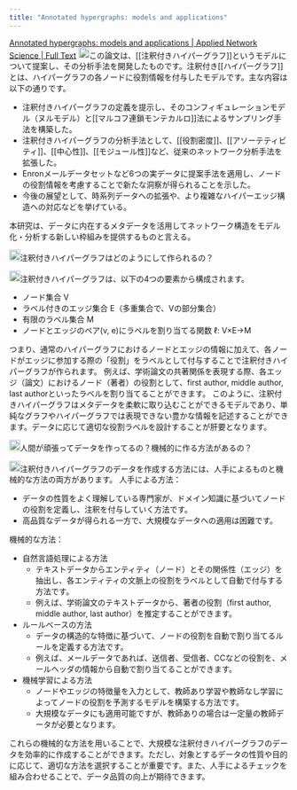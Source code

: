 ```yaml
---
title: "Annotated hypergraphs: models and applications"
---
```


[Annotated hypergraphs: models and applications | Applied Network Science | Full Text](https://appliednetsci.springeropen.com/articles/10.1007/s41109-020-0252-y)
<img src='https://scrapbox.io/api/pages/nishio/claude/icon' alt='claude.icon' height="19.5"/>この論文は、[[注釈付きハイパーグラフ]]というモデルについて提案し、その分析手法を開発したものです。注釈付き[[ハイパーグラフ]]とは、ハイパーグラフの各ノードに役割情報を付与したモデルです。主な内容は以下の通りです。
- 注釈付きハイパーグラフの定義を提示し、そのコンフィギュレーションモデル（ヌルモデル）と[[マルコフ連鎖モンテカルロ]]法によるサンプリング手法を構築した。
- 注釈付きハイパーグラフの分析手法として、[[役割密度]]、[[アソーテティビティ]]、[[中心性]]、[[モジュール性]]など、従来のネットワーク分析手法を拡張した。
- Enronメールデータセットなど6つの実データに提案手法を適用し、ノードの役割情報を考慮することで新たな洞察が得られることを示した。
- 今後の展望として、時系列データへの拡張や、より複雑なハイパーエッジ構造への対応などを挙げている。

本研究は、データに内在するメタデータを活用してネットワーク構造をモデル化・分析する新しい枠組みを提供するものと言える。

<img src='https://scrapbox.io/api/pages/nishio/nishio/icon' alt='nishio.icon' height="19.5"/>注釈付きハイパーグラフはどのようにして作られるの？

<img src='https://scrapbox.io/api/pages/nishio/claude/icon' alt='claude.icon' height="19.5"/>注釈付きハイパーグラフは、以下の4つの要素から構成されます。

- ノード集合 V
- ラベル付きのエッジ集合 E（多重集合で、Vの部分集合）
- 有限のラベル集合 M
- ノードとエッジのペア(v, e)にラベルを割り当てる関数 ℓ: V×E→M

つまり、通常のハイパーグラフにおけるノードとエッジの情報に加えて、各ノードがエッジに参加する際の「役割」をラベルとして付与することで注釈付きハイパーグラフが作られます。
例えば、学術論文の共著関係を表現する際、各エッジ（論文）におけるノード（著者）の役割として、first author, middle author, last authorといったラベルを割り当てることができます。
このように、注釈付きハイパーグラフはメタデータを柔軟に取り込むことができるモデルであり、単純なグラフやハイパーグラフでは表現できない豊かな情報を記述することができます。データに応じて適切な役割ラベルを設計することが肝要となります。

<img src='https://scrapbox.io/api/pages/nishio/nishio/icon' alt='nishio.icon' height="19.5"/>人間が頑張ってデータを作ってるの？機械的に作る方法があるの？

<img src='https://scrapbox.io/api/pages/nishio/claude/icon' alt='claude.icon' height="19.5"/>注釈付きハイパーグラフのデータを作成する方法には、人手によるものと機械的な方法の両方があります。
人手による方法：
- データの性質をよく理解している専門家が、ドメイン知識に基づいてノードの役割を定義し、注釈を付与していく方法です。
- 高品質なデータが得られる一方で、大規模なデータへの適用は困難です。

機械的な方法：
- 自然言語処理による方法
    - テキストデータからエンティティ（ノード）とその関係性（エッジ）を抽出し、各エンティティの文脈上の役割をラベルとして自動で付与する方法です。
    - 例えば、学術論文のテキストデータから、著者の役割（first author, middle author, last author）を推定することができます。
- ルールベースの方法
    - データの構造的な特徴に基づいて、ノードの役割を自動で割り当てるルールを定義する方法です。
    - 例えば、メールデータであれば、送信者、受信者、CCなどの役割を、メールヘッダの情報から自動で割り当てることができます。
- 機械学習による方法
    - ノードやエッジの特徴量を入力として、教師あり学習や教師なし学習によってノードの役割を予測するモデルを構築する方法です。
    - 大規模なデータにも適用可能ですが、教師ありの場合は一定量の教師データが必要となります。

これらの機械的な方法を用いることで、大規模な注釈付きハイパーグラフのデータを効率的に作成することができます。ただし、対象とするデータの性質や目的に応じて、適切な方法を選択することが重要です。また、人手によるチェックを組み合わせることで、データ品質の向上が期待できます。